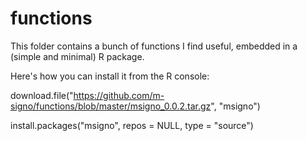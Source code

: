 # functions
This folder contains a bunch of functions I find useful, embedded in a (simple and minimal) R package.

Here's how you can install it from the R console:

download.file("https://github.com/m-signo/functions/blob/master/msigno_0.0.2.tar.gz", 
    "msigno")
    
install.packages("msigno", repos = NULL, type = "source")
